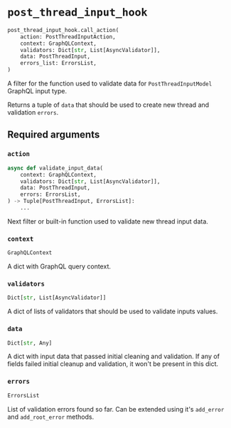 # `post_thread_input_hook`

```python
post_thread_input_hook.call_action(
    action: PostThreadInputAction,
    context: GraphQLContext,
    validators: Dict[str, List[AsyncValidator]],
    data: PostThreadInput,
    errors_list: ErrorsList,
)
```

A filter for the function used to validate data for `PostThreadInputModel` GraphQL input type.

Returns a tuple of `data` that should be used to create new thread and validation `errors`.


## Required arguments

### `action`

```python
async def validate_input_data(
    context: GraphQLContext,
    validators: Dict[str, List[AsyncValidator]],
    data: PostThreadInput,
    errors: ErrorsList,
) -> Tuple[PostThreadInput, ErrorsList]:
    ...
```

Next filter or built-in function used to validate new thread input data.


### `context`

```python
GraphQLContext
```

A dict with GraphQL query context.


### `validators`

```python
Dict[str, List[AsyncValidator]]
```

A dict of lists of validators that should be used to validate inputs values.


### `data`

```python
Dict[str, Any]
```

A dict with input data that passed initial cleaning and validation. If any of fields failed initial cleanup and validation, it won't be present in this dict.


### `errors`

```python
ErrorsList
```

List of validation errors found so far. Can be extended using it's `add_error` and `add_root_error` methods.